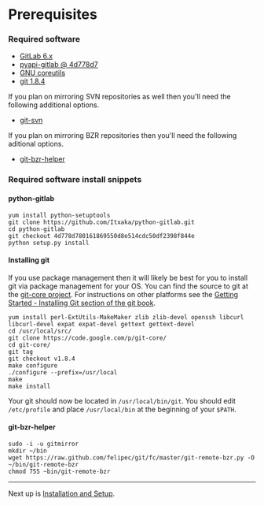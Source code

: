 # Prerequisites

### Required software

* [GitLab 6.x][1]
* [pyapi-gitlab @ 4d778d7][2]
* [GNU coreutils][3]
* [git 1.8.4][4]

If you plan on mirroring SVN repositories as well then you'll need the following additional options.

* [git-svn][7]

If you plan on mirroring BZR repositories then you'll need the following aditional options.

* [git-bzr-helper][8]

### Required software install snippets

#### python-gitlab

    yum install python-setuptools
    git clone https://github.com/Itxaka/python-gitlab.git
    cd python-gitlab
    git checkout 4d778d780161869550d8e514cdc50df2398f844e
    python setup.py install


#### Installing git

If you use package management then it will likely be best for you to install git via package management for your OS.  You can find the source to git at the [git-core project][5].  For instructions on other platforms see the [Getting Started - Installing Git section of the git book][6].

    yum install perl-ExtUtils-MakeMaker zlib zlib-devel openssh libcurl libcurl-devel expat expat-devel gettext gettext-devel
    cd /usr/local/src/
    git clone https://code.google.com/p/git-core/
    cd git-core/
    git tag
    git checkout v1.8.4
    make configure
    ./configure --prefix=/usr/local
    make
    make install

Your git should now be located in `/usr/local/bin/git`.  You should edit `/etc/profile` and place `/usr/local/bin` at the beginning of your `$PATH`.

#### git-bzr-helper

    sudo -i -u gitmirror
    mkdir ~/bin
    wget https://raw.github.com/felipec/git/fc/master/git-remote-bzr.py -O ~/bin/git-remote-bzr
    chmod 755 ~bin/git-remote-bzr


---
Next up is [Installation and Setup](installation.md).

[1]: https://github.com/gitlabhq/gitlabhq/tree/6-2-stable
[2]: https://github.com/Itxaka/pyapi-gitlab
[3]: http://www.gnu.org/software/coreutils/
[4]: http://git-scm.com/
[5]: http://code.google.com/p/git-core/
[6]: http://git-scm.com/book/en/Getting-Started-Installing-Git
[7]: https://www.kernel.org/pub/software/scm/git/docs/git-svn.html
[8]: https://github.com/felipec/git/wiki/git-remote-bzr
